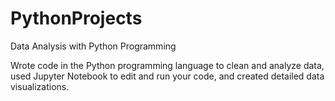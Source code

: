# PythonProjects

Data Analysis with Python Programming

Wrote code in the Python programming language to clean and analyze data, used Jupyter Notebook to edit and run your code, and created detailed data visualizations.
